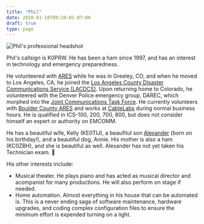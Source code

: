 ```yaml
---
title: "Phil"
date: 2020-01-10T09:28:01-07:00
draft: true
type: page
---
```


![Phil's professional headshot](/images/headshot-phil-cablelabs.jpg)

Phil's callsign is K0PRW. He has been a ham since 1997, and has an interest in technology and emergency preparedness.

<!--more-->

He volunteered with [ARES](http://www.arrl.org/ares) while he was in Greeley, CO, and when he moved to Los Angeles, CA, he joined the [Los Angeles County Disaster Communications Service (LACDCS)](https://lacdcs.org). Upon returning home to Colorado, he volunteered with the Denver Police emergency group, DAREC, which morphed into the [Joint Communications Task Force](https://jctf.us). He currently volunteers with [Boulder County ARES](https://bouldercountyares.org) and works at [CableLabs](https://www.cablelabs.com) during normal business hours. He is qualified in ICS-100, 200, 700, 800, but does not consider himself an expert or authority on EMCOMM.

He has a beautiful wife, Kelly (KE0TIJ), a beaufitul son [Alexander](https://watt.ws/agw) (born on his birthday!), and a beautiful dog, Annie. His mother is also a ham (KC0ZBH), and she is beautiful as well. Alexander has not yet taken his Technician exam. 👶

His other interests include:

* Musical theater. He plays piano and has acted as musical director and acompanist for many productions. He will also perform on stage if needed.
* Home automation. Almost everything in his house that can be automated is. This is a never ending saga of software maintenance, hardware upgrades, and coding complex configuration files to ensure the minimum effort is expended turning on a light.